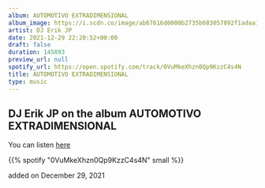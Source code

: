 ```yaml
---
album: AUTOMOTIVO EXTRADIMENSIONAL
album_image: https://i.scdn.co/image/ab67616d0000b2735b683057892f1adaa1cbbab6
artist: DJ Erik JP
date: 2021-12-29 22:20:52+00:00
draft: false
duration: 145893
preview_url: null
spotify_url: https://open.spotify.com/track/0VuMkeXhzn0Qp9KzzC4s4N
title: AUTOMOTIVO EXTRADIMENSIONAL
type: music
---
```



## DJ Erik JP on the album AUTOMOTIVO EXTRADIMENSIONAL

You can listen [here](https://open.spotify.com/track/0VuMkeXhzn0Qp9KzzC4s4N)

{{% spotify "0VuMkeXhzn0Qp9KzzC4s4N" small %}}

added on December 29, 2021